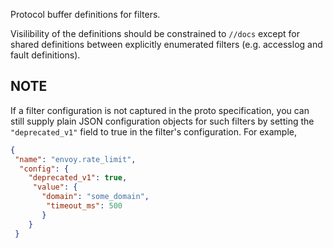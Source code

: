Protocol buffer definitions for filters.

Visilibility of the definitions should be constrained to `//docs` except for
shared definitions between explicitly enumerated filters (e.g. accesslog and fault definitions).

## NOTE

If a filter configuration is not captured in the proto specification, you
can still supply plain JSON configuration objects for such filters by
setting the `"deprecated_v1"` field to true in the filter's
configuration. For example,

```json
{
 "name": "envoy.rate_limit",
  "config": {
    "deprecated_v1": true,
     "value": {
       "domain": "some_domain",
        "timeout_ms": 500
       }
    }
 }
```
